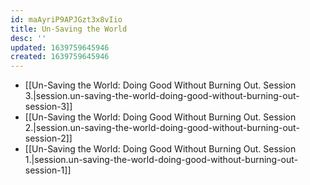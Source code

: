```yaml
---
id: maAyriP9APJGzt3x8vIio
title: Un-Saving the World
desc: ''
updated: 1639759645946
created: 1639759645946
---
```


- [[Un-Saving the World:  Doing Good Without Burning Out. Session 3.|session.un-saving-the-world-doing-good-without-burning-out-session-3]]
- [[Un-Saving the World:  Doing Good Without Burning Out. Session 2.|session.un-saving-the-world-doing-good-without-burning-out-session-2]]
- [[Un-Saving the World:  Doing Good Without Burning Out. Session 1.|session.un-saving-the-world-doing-good-without-burning-out-session-1]]
